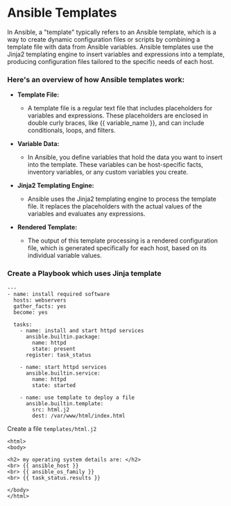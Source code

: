 # Ansible Templates
In Ansible, a "template" typically refers to an Ansible template, which is a way to create dynamic configuration files or scripts by combining a template file with data from Ansible variables. Ansible templates use the Jinja2 templating engine to insert variables and expressions into a template, producing configuration files tailored to the specific needs of each host.

### Here's an overview of how Ansible templates work:

- **Template File:**
  - A template file is a regular text file that includes placeholders for variables and expressions. These placeholders are enclosed in double curly braces, like {{ variable_name }}, and can include conditionals, loops, and filters.

- **Variable Data:**
  - In Ansible, you define variables that hold the data you want to insert into the template. These variables can be host-specific facts, inventory variables, or any custom variables you create.

- **Jinja2 Templating Engine:**
  - Ansible uses the Jinja2 templating engine to process the template file. It replaces the placeholders with the actual values of the variables and evaluates any expressions.

- **Rendered Template:**
  - The output of this template processing is a rendered configuration file, which is generated specifically for each host, based on its individual variable values.

### Create a Playbook which uses Jinja template

```
---
- name: install required software
  hosts: webservers
  gather_facts: yes
  become: yes

  tasks:
    - name: install and start httpd services
      ansible.builtin.package:
        name: httpd
        state: present
      register: task_status

    - name: start httpd services
      ansible.builtin.service:
        name: httpd
        state: started

    - name: use template to deploy a file
      ansible.builtin.template:
        src: html.j2
        dest: /var/www/html/index.html
```

Create a file `templates/html.j2`

```
<html>
<body>

<h2> my operating system details are: </h2>
<br> {{ ansible_host }}
<br> {{ ansible_os_family }}
<br> {{ task_status.results }}

</body>
</html>
```

